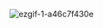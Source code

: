 ![ezgif-1-a46c7f430e](https://user-images.githubusercontent.com/77729220/214825543-80c14859-9bed-40ac-8365-087d5e541dc4.gif)
